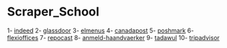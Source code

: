 # Scraper_School
1- [indeed](https://uk.indeed.com/cyber-AND-security-jobs-in-London,-Greater-London)
2- [glassdoor](https://www.glassdoor.com/Reviews/IBM-Egypt-Reviews-EI_IE354.0,3_IL.4,9_IN69.htm)
3- [elmenus](https://www.elmenus.com/)
4- [canadapost](https://www.canadapost.ca/info/mc/personal/postalcode/fpc.jsf)
5- [poshmark](https://poshmark.com/category/Women-Bags-Shoulder_Bags)
6- [flexioffices](https://www.flexioffices.com/au)
7- [repocast](https://bid.repocast.com/lots#YXVjdGlvbltpZF09NTc3MyZhdWN0aW9uW2xvY2F0aW9uXT1hbGwmYXVjdGlvbltzdGF0dXNdPXVwY29taW5nJmF1Y3Rpb25bdHlwZV09YWxsJmxpbWl0PTMwJmxvdFtjYXRlZ29yeV09YWxsJmxvdFtsb2NhdGlvbl09YWxsJmxvdFttaWxlX3JhZGl1c109MjUmcGFnZT0x)
8- [anmeld-haandvaerker](https://www.anmeld-haandvaerker.dk/resultater?search=anl%C3%A6gsgartner)
9- [tadawul](https://www.tadawul.com.sa/wps/portal/tadawul/market-participants/issuers/issuers-directory/company-details/!ut/p/z1/04_Sj9CPykssy0xPLMnMz0vMAfIjo8zi_Tx8nD0MLIy83V1DjA0czVx8nYP8PI0MDAz0I4EKzBEKDEJDLYEKjJ0DA11MjQzcTfW99KPSc_KTIGZllJQUWKkaqBqUJKYklpfmqBroRyXn5xYk5lUGV-Ym5QMVGQGBfjghUwuyg3LKKh0VASPsaGM!/#chart_tab2)
10- [tripadvisor](https://www.tripadvisor.com/VacationRentals-g303855-Reviews-Nabq_Bay_Sharm_El_Sheikh_South_Sinai_Red_Sea_and_Sinai-Vacation_Rentals.html)












